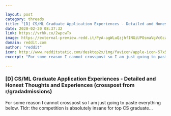 ```yaml
---

layout: post
category: threads
title: "[D] CS/ML Graduate Application Experiences - Detailed and Honest Thoughts and Experiences (crosspost from r/gradadmissions)"
date: 2020-02-20 08:37:32
link: https://vrhk.co/2wpcwTx
image: https://external-preview.redd.it/PyA-agWLuQzjhfINGiUPOsmaVgVcGcaQA8WVR7h9fas.jpg?width=400&height=209.42408377&auto=webp&s=ea40ce64268bc8a02eaca7edf6c1f92bb51dafdf
domain: reddit.com
author: "reddit"
icon: http://www.redditstatic.com/desktop2x/img/favicon/apple-icon-57x57.png
excerpt: "For some reason I cannot crosspost so I am just going to paste everything below. Tldr: the competition is absolutely insane for top CS graduate..."

---
```


### [D] CS/ML Graduate Application Experiences - Detailed and Honest Thoughts and Experiences (crosspost from r/gradadmissions)

For some reason I cannot crosspost so I am just going to paste everything below. Tldr: the competition is absolutely insane for top CS graduate...